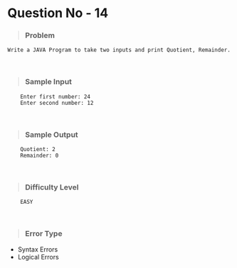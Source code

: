 # Question No - 14
> ### Problem
    Write a JAVA Program to take two inputs and print Quotient, Remainder.
<br>

> ### Sample Input
        Enter first number: 24
        Enter second number: 12
<br>

> ### Sample Output
        Quotient: 2
        Remainder: 0
<br>

> ### Difficulty Level
        EASY
<br>

> ### Error Type
- Syntax Errors
- Logical Errors
